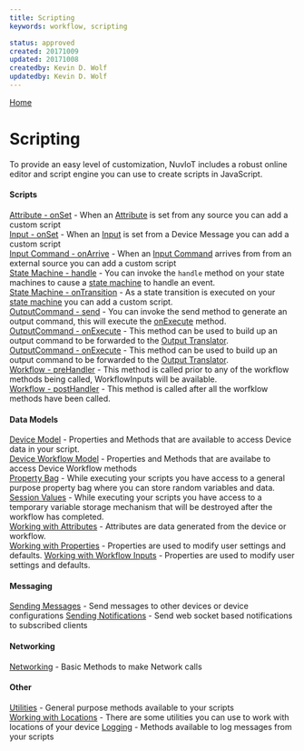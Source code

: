```yaml
---
title: Scripting 
keywords: workflow, scripting

status: approved
created: 20171009
updated: 20171008
createdby: Kevin D. Wolf
updatedby: Kevin D. Wolf
---
```

[Home](../Index.md)

# Scripting

To provide an easy level of customization, NuvIoT includes a robust online editor and script engine you can
use to create scripts in JavaScript.

#### Scripts
[Attribute - onSet](AttributeOnSet.md) - When an [Attribute](../Workflows/Attributes.md) is set from any source you can add a custom script  
[Input - onSet](WorkflowInputOnSet.md) - When an [Input](../Workflows/Input.md) is set from a Device Message you can add a custom script  
[Input Command - onArrive](InputCommandArrive.md) - When an [Input Command](../Workflows/InputCommands.md) arrives from from an external source you can add a custom script  
[State Machine - handle](StateMachineSendEvent.md) - You can invoke the `handle` method on your state machines to cause a [state machine](../Workflows/StateMachines.md) to handle an event.  
[State Machine - onTransition](StateTransition.md) - As a state transition is executed on your  [state machine](../Workflows/StateMachines.md)  you can add a custom script.  
[OutputCommand - send](InvokeOutputCommand.md) - You can invoke the send method to generate an output command, this will execute the [onExecute](OutputCommandCreate.md) method.  
[OutputCommand - onExecute](OutputCommandCreate.md) - This method can be used to build up an output command to be forwarded to the [Output Translator](../PipelineModules/OutputTranslator.md).  
[OutputCommand - onExecute](OutputCommandCreate.md) - This method can be used to build up an output command to be forwarded to the [Output Translator](../PipelineModules/OutputTranslator.md).  
[Workflow - preHandler](WorkflowHandlers.md) - This method is called prior to any of the workflow methods being called, WorkflowInputs will be available.  
[Workflow - postHandler](WorkflowHandlers.md) - This method is called after all the worfklow methods have been called.  

#### Data Models
[Device Model](DeviceScriptingModel.md) - Properties and Methods that are available to access Device data in your script.  
[Device Workflow Model](DeviceWorkflowScriptingModel.md) - Properties and Methods that are availabe to access Device Workflow methods  
[Property Bag](PropertyBag.md) - While executing your scripts you have access to a general purpose property bag where you can store random variables and data.  
[Session Values](SessionValues.md) - While executing your scripts you have access to a temporary variable storage mechanism that will be destroyed after the workflow has completed.  
[Working with Attributes](WorkingWithAttributes.md) - Attributes are data generated from the device or workflow.  
[Working with Properties](WorkingWithProperties.md) - Properties are used to modify user settings and defaults.
[Working with Workflow Inputs](WorkingWithWorkflowInputs.md) - Properties are used to modify user settings and defaults.

#### Messaging
[Sending Messages](SendingMessages.md) - Send messages to other devices or device configurations
[Sending Notifications](SendingNotifications.md) - Send web socket based notifications to subscribed clients 

#### Networking
[Networking](Networking.md) - Basic Methods to make Network calls

#### Other
[Utilities](Utilities.md) - General purpose methods available to your scripts  
[Working with Locations](WorkingWithLocations.md) - There are some utilities you can use to work with locations of your device
[Logging](Logging.md) - Methods available to log messages from your scripts  


